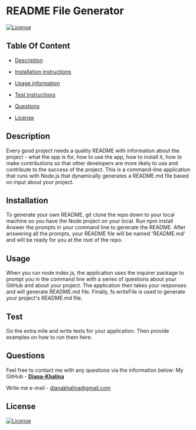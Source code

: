 # README File Generator
  
  [![License](https://img.shields.io/static/v1?label=Licence&message=ISC&color=green)](https://opensource.org/license/ISC)
  

 
## Table Of Content

- [Description](#description)
- [Installation instructions](#installation)
- [Usage information](#usage)

- [Test instructions](#test)
- [Questions](#questions)
- [License](#license)



## Description

  Every good project needs a quality README with information about the project - what the app is for, how to use the app, how to install it, how to make contributions so that other developers are more likely to use and contribute to the success of the project.
This is a command-line application that runs with Node.js that dynamically generates a README.md file based on input about your project. 










## Installation

To generate your own README, git clone the repo down to your local machine so you have the Node project on your local.
Run npm install 
Answer the prompts in your command line to generate the README.
After answering all the prompts, your README file will be named 'README.md' and will be ready for you at the root of the repo.









## Usage

When you run node index.js, the application uses the inquirer package to prompt you in the command line with a series of questions about your GitHub and about your project.
The application then takes your responses and will generate README.md file.  Finally, fs.writeFile is used to generate your project's README.md file. 














## Test

Go the extra mile and write tests for your application. Then provide examples on how to run them here.














## Questions
 Feel free to contact me with any questions via the information below: 
 My GitHub -
<a href="https://github.com/Diana-Khalina"><strong>Diana-Khalina</a></strong>


Write me e-mail -  dianakhalina@gmail.com 


    
## License

[![License](https://img.shields.io/static/v1?label=Licence&message=ISC&color=green)](https://opensource.org/license/ISC)

 



